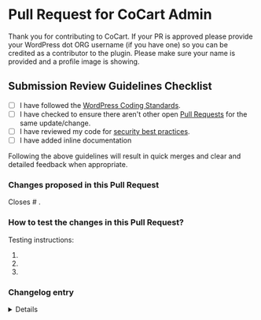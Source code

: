 # Pull Request for CoCart Admin

Thank you for contributing to CoCart. If your PR is approved please provide your WordPress dot ORG username (if you have one) so you can be credited as a contributor to the plugin. Please make sure your name is provided and a profile image is showing.

## Submission Review Guidelines Checklist

- [ ] I have followed the [WordPress Coding Standards](https://make.wordpress.org/core/handbook/best-practices/coding-standards/).
- [ ] I have checked to ensure there aren't other open [Pull Requests](https://github.com/co-cart/cocart-core/pulls) for the same update/change.
- [ ] I have reviewed my code for [security best practices](https://developer.wordpress.org/apis/security/).
- [ ] I have added inline documentation <!-- Guidelines: https://make.wordpress.org/core/handbook/best-practices/inline-documentation-standards/php/ -->

Following the above guidelines will result in quick merges and clear and detailed feedback when appropriate.

<!-- You can erase any parts of this template not applicable to your Pull Request. -->

### Changes proposed in this Pull Request

<!-- If necessary, indicate if this PR is part of a bigger feature. Add a label with the format `focus: name of the feature`. -->

<!-- Describe the changes made to this Pull Request and the reason for such changes. -->

Closes # .

<!-- Begin testing instructions -->

### How to test the changes in this Pull Request?

<!-- Include detailed instructions on how these changes can be tested. -->

Testing instructions:

1.
2.
3.

<!-- End testing instructions -->

### Changelog entry

<!-- You can optionally choose to enter a changelog entry by checking the box and supplying data. -->

<details>

#### Significance

<!-- Choose only one -->

-   [ ] Patch
-   [ ] Minor
-   [ ] Major

#### Type

<!-- Choose only one -->

-   [ ] Fix - Fixes an existing bug
-   [ ] Add - Adds functionality
-   [ ] Update - Update existing functionality
-   [ ] Dev - Development related task
-   [ ] Tweak - A minor adjustment to the codebase
-   [ ] Performance - Address performance issues
-   [ ] Enhancement - Improvement to existing functionality

#### Message <!-- Add a changelog message here -->

#### Comment <!-- If the changes in this pull request don't warrant a changelog entry, you can alternatively supply a comment here. Note that comments are only accepted with a significance of "Patch" -->

</details>
